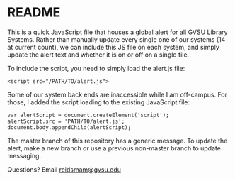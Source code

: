 # README

This is a quick JavaScript file that houses a global alert for all GVSU Library Systems. Rather than manually update every single one of our systems (14 at current count), we can include this JS file on each system, and simply update the alert text and whether it is on or off on a single file.

To include the script, you need to simply load the alert.js file:

```
<script src="/PATH/TO/alert.js">
```

Some of our system back ends are inaccessible while I am off-campus. For those, I added the script loading to the existing JavaScript file:

```
var alertScript = document.createElement('script');
alertScript.src = 'PATH/TO/alert.js';
document.body.appendChild(alertScript);
```

The master branch of this repository has a generic message. To update the alert, make a new branch or use a previous non-master branch to update messaging.

Questions? Email [reidsmam@gvsu.edu](mailto:reidsmam@gvsu.edu)